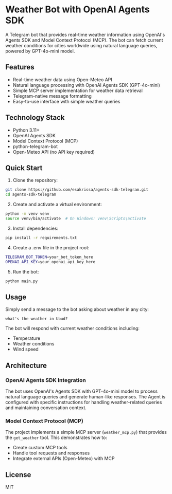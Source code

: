 # Weather Bot with OpenAI Agents SDK

A Telegram bot that provides real-time weather information using OpenAI's Agents SDK and Model Context Protocol (MCP). The bot can fetch current weather conditions for cities worldwide using natural language queries, powered by GPT-4o-mini model.

## Features

- Real-time weather data using Open-Meteo API
- Natural language processing with OpenAI Agents SDK (GPT-4o-mini)
- Simple MCP server implementation for weather data retrieval
- Telegram-native message formatting
- Easy-to-use interface with simple weather queries

## Technology Stack

- Python 3.11+
- OpenAI Agents SDK
- Model Context Protocol (MCP)
- python-telegram-bot
- Open-Meteo API (no API key required)

## Quick Start

1. Clone the repository:
```bash
git clone https://github.com/esakrissa/agents-sdk-telegram.git
cd agents-sdk-telegram
```

2. Create and activate a virtual environment:
```bash
python -m venv venv
source venv/bin/activate  # On Windows: venv\Scripts\activate
```

3. Install dependencies:
```bash
pip install -r requirements.txt
```

4. Create a .env file in the project root:
```bash
TELEGRAM_BOT_TOKEN=your_bot_token_here
OPENAI_API_KEY=your_openai_api_key_here
```

5. Run the bot:
```bash
python main.py
```

## Usage

Simply send a message to the bot asking about weather in any city:
```
what's the weather in Ubud?
```

The bot will respond with current weather conditions including:
- Temperature
- Weather conditions
- Wind speed

## Architecture

### OpenAI Agents SDK Integration
The bot uses OpenAI's Agents SDK with GPT-4o-mini model to process natural language queries and generate human-like responses. The Agent is configured with specific instructions for handling weather-related queries and maintaining conversation context.

### Model Context Protocol (MCP)
The project implements a simple MCP server (`weather_mcp.py`) that provides the `get_weather` tool. This demonstrates how to:
- Create custom MCP tools
- Handle tool requests and responses
- Integrate external APIs (Open-Meteo) with MCP

## License

MIT 
